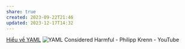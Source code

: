 ```yaml
---
share: true
created: 2023-09-22T21:46
updated: 2023-12-17T14:32
---
```


[Hiểu về YAML](./Hi%E1%BB%83u%20v%E1%BB%81%20YAML.md)
![YAML Considered Harmful - Philipp Krenn - YouTube](https://youtu.be/WQurEEfSf8M)